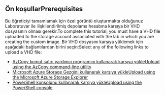 ## <a name="prerequisites"></a><span data-ttu-id="82643-101">Ön koşullar</span><span class="sxs-lookup"><span data-stu-id="82643-101">Prerequisites</span></span> 
<span data-ttu-id="82643-102">Bu öğreticiyi tamamlamak için özel görüntü oluşturmakta olduğunuz Laboratuvar ile ilişkilendirilmiş depolama hesabına karşıya bir VHD dosyasının olması gerekir.</span><span class="sxs-lookup"><span data-stu-id="82643-102">To complete this tutorial, you must have a VHD file uploaded to the storage account associated with the lab in which you are creating the custom image.</span></span> <span data-ttu-id="82643-103">Bir VHD dosyasını karşıya yüklemek için aşağıdaki bağlantılardan birini seçin:</span><span class="sxs-lookup"><span data-stu-id="82643-103">Select any of the following links to upload a VHD file:</span></span>

- [<span data-ttu-id="82643-104">AzCopy komut satırı yardımcı programını kullanarak karşıya yükle</span><span class="sxs-lookup"><span data-stu-id="82643-104">Upload using the AzCopy command-line utility</span></span>](../articles/devtest-lab/devtest-lab-upload-vhd-using-azcopy.md)
- [<span data-ttu-id="82643-105">Microsoft Azure Storage Gezgini kullanarak karşıya yükle</span><span class="sxs-lookup"><span data-stu-id="82643-105">Upload using the Microsoft Azure Storage Explorer</span></span>](../articles/devtest-lab/devtest-lab-upload-vhd-using-storage-explorer.md)
- [<span data-ttu-id="82643-106">PowerShell konsolunu kullanarak karşıya yükle</span><span class="sxs-lookup"><span data-stu-id="82643-106">Upload using the PowerShell console</span></span>](../articles/devtest-lab/devtest-lab-upload-vhd-using-powershell.md)
